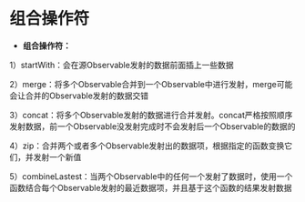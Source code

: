 # 组合操作符
* **组合操作符：**

1）startWith：会在源Observable发射的数据前面插上一些数据

2）merge：将多个Observable合并到一个Observable中进行发射，merge可能会让合并的Observable发射的数据交错

3）concat：将多个Observable发射的数据进行合并发射。concat严格按照顺序发射数据，前一个Observable没发射完成时不会发射后一个Observable的数据的

4）zip：合并两个或者多个Observable发射出的数据项，根据指定的函数变换它们，并发射一个新值

5）combineLastest：当两个Observable中的任何一个发射了数据时，使用一个函数结合每个Observable发射的最近数据项，并且基于这个函数的结果发射数据



